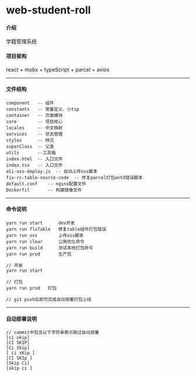 # web-student-roll

#### 介绍
学籍管理系统



#### 项目架构
react + mobx + typeScript + parcel + axios

------




#### 文件结构
```
component   -- 组件
constants  	-- 常量定义、小tip
container 	-- 页面模块
core 		-- 项目核心
locales 	-- 中文映射
services 	-- 状态管理
styles  	-- 样式
superClass  -- 父类
utils 		--工具箱
index.html 	-- 入口文件
index.tsx   -- 入口文件
ali-oss-deploy.js  -- 自动上传oss脚本
fix-rc-table-source-code  -- 修复parcel打包antd错误脚本
default.conf 	-- nginx配置文件
Dockerfil  		-- 构建镜像文件
```

------



#### 命令说明

```
yarn run start   	dev开发
yarn run flxTable  	修复table组件打包错误
yarn run oss   		上传oss脚本
yarn run clear   	公用优化命令
yarn run build   	测试本地打包命令
yarn run prod   	生产包

// 开发
yarn run start

// 打包
yarn run prod	打包

// git push后即可完成自动部署打包上线
```

------



#### 自动部署说明

```
// commit中包含以下字符串表示跳过自动部署
[ci skip]
[CI SKIP]
[Ci Skip]
[ ci sKip ]
[CI SKIp ]
[Skip Ci]
[skip ci ]
```

